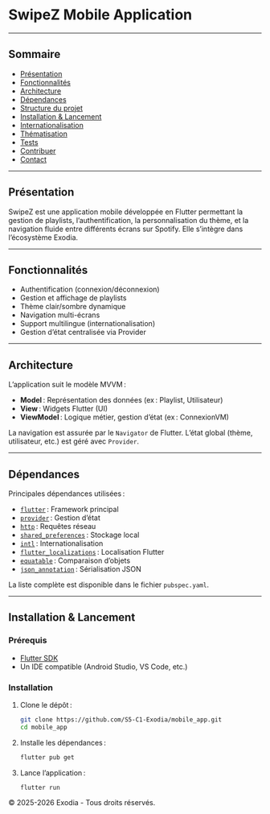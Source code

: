 # SwipeZ Mobile Application


---

## Sommaire

- [Présentation](#présentation)
- [Fonctionnalités](#fonctionnalités)
- [Architecture](#architecture)
- [Dépendances](#dépendances)
- [Structure du projet](#structure-du-projet)
- [Installation & Lancement](#installation--lancement)
- [Internationalisation](#internationalisation)
- [Thématisation](#thématisation)
- [Tests](#tests)
- [Contribuer](#contribuer)
- [Contact](#contact)

---

## Présentation

SwipeZ est une application mobile développée en Flutter permettant la gestion de playlists, l’authentification, la personnalisation du thème, et la navigation fluide entre différents écrans sur Spotify. Elle s’intègre dans l’écosystème Exodia.

---

## Fonctionnalités

- Authentification (connexion/déconnexion)
- Gestion et affichage de playlists
- Thème clair/sombre dynamique
- Navigation multi-écrans
- Support multilingue (internationalisation)
- Gestion d’état centralisée via Provider

---

## Architecture

L’application suit le modèle MVVM :

- **Model** : Représentation des données (ex : Playlist, Utilisateur)
- **View** : Widgets Flutter (UI)
- **ViewModel** : Logique métier, gestion d’état (ex : ConnexionVM)

La navigation est assurée par le `Navigator` de Flutter. L’état global (thème, utilisateur, etc.) est géré avec `Provider`.

---

## Dépendances

Principales dépendances utilisées :

- [`flutter`](https://flutter.dev/) : Framework principal
- [`provider`](https://pub.dev/packages/provider) : Gestion d’état
- [`http`](https://pub.dev/packages/http) : Requêtes réseau
- [`shared_preferences`](https://pub.dev/packages/shared_preferences) : Stockage local
- [`intl`](https://pub.dev/packages/intl) : Internationalisation
- [`flutter_localizations`](https://docs.flutter.dev/accessibility-and-localization/internationalization) : Localisation Flutter
- [`equatable`](https://pub.dev/packages/equatable) : Comparaison d’objets
- [`json_annotation`](https://pub.dev/packages/json_annotation) : Sérialisation JSON

La liste complète est disponible dans le fichier `pubspec.yaml`.


---

## Installation & Lancement

### Prérequis

- [Flutter SDK](https://docs.flutter.dev/get-started/install)
- Un IDE compatible (Android Studio, VS Code, etc.)

### Installation

1. Clone le dépôt :
   ```sh
   git clone https://github.com/S5-C1-Exodia/mobile_app.git
   cd mobile_app
   

2. Installe les dépendances :
   ```sh
   flutter pub get
   ```
   
3. Lance l’application :
   ```sh
   flutter run
   ```



© 2025-2026 Exodia - Tous droits réservés.
